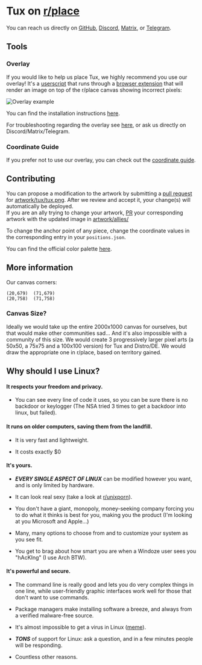 # Tux on [r/place](https://www.reddit.com/r/place/?cx=36&cy=736&px=12)

You can reach us directly on [GitHub](https://github.com/r-PlaceTux/place_tux/issues/new/choose), [Discord](https://discord.gg/cYB7GjWNp8), [Matrix](https://matrix.to/#/#placetux:matrix.org), or [Telegram](https://t.me/+ykZ9LXrdFJZkNzRh).

## Tools

### Overlay

If you would like to help us place Tux, we highly recommend you use our overlay! It's a [userscript](https://wikipedia.org/wiki/Userscript) that runs through a [browser extension](https://en.wikipedia.org/wiki/Browser_extension) that will render an image on top of the r/place canvas showing incorrect pixels:

![Overlay example](https://raw.githubusercontent.com/r-PlaceTux/place_tux/main/overlay/example.png)

You can find the installation instructions [here](https://github.com/r-PlaceTux/place_tux/tree/main/overlay#installation).

For troubleshooting regarding the overlay see [here](https://github.com/r-PlaceTux/place_tux/tree/main/overlay#troublshooting), or ask us directly on Discord/Matrix/Telegram.

### Coordinate Guide

If you prefer not to use our overlay, you can check out the [coordinate guide](https://github.com/r-PlaceTux/place_tux/tree/main/overlay#coordinate-guide).

## Contributing

You can propose a modification to the artwork by submitting a [pull request](https://github.com/r-PlaceTux/place_tux/compare) for [artwork/tux/tux.png](https://github.com/r-PlaceTux/place_tux/blob/main/artwork/tux/tux.png). After we review and accept it, your change(s) will automatically be deployed.\
If you are an ally trying to change your artwork, [PR](https://github.com/r-PlaceTux/place_tux/compare) your corresponding artwork with the updated image in [artwork/allies/](https://github.com/r-PlaceTux/place_tux/tree/main/artwork/allies)

To change the anchor point of any piece, change the coordinate values in the corresponding entry in your `positions.json`.

You can find the official color palette [here](https://github.com/r-PlaceTux/place_tux/tree/main/overlay#color-palette).

## More information

Our canvas corners:

```
(20,679)  (71,679)
(20,758)  (71,758)
```
### Canvas Size?

Ideally we would take up the entire 2000x1000 canvas for ourselves, but that would make other communities sad... And it's also impossible with a community of this size. We would create 3 progressively larger pixel arts (a 50x50, a 75x75 and a 100x100 version) for Tux and Distro/DE. We would draw the appropriate one in r/place, based on territory gained.

## Why should I use Linux?

#### It respects your freedom and privacy.

- You can see every line of code it uses, so you can be sure there is no backdoor or keylogger (The NSA tried 3 times to get a backdoor into linux, but failed).

#### It runs on older computers, saving them from the landfill.

- It is very fast and lightweight.

- It costs exactly $0

#### It's yours.

- **_EVERY SINGLE ASPECT OF LINUX_** can be modified however you want, and is only limited by hardware.

- It can look real sexy (take a look at [r/unixporn](https://reddit.com/r/unixporn/)).

- You don't have a giant, monopoly, money-seeking company forcing you to do what it thinks is best for you, making you the product (I'm looking at you Microsoft and Apple...)

- Many, many options to choose from and to customize your system as you see fit.

- You get to brag about how smart you are when a Windoze user sees you "hAcKIng" (I use Arch BTW).

#### It's powerful and secure.

- The command line is really good and lets you do very complex things in one line, while user-friendly graphic interfaces work well for those that don't want to use commands.

- Package managers make installing software a breeze, and always from a verified malware-free source.

- It's almost impossible to get a virus in Linux ([meme](https://twitter.com/pr0grammerhum0r/status/1252341297479741442)).

- **_TONS_** of support for Linux: ask a question, and in a few minutes people will be responding.

- Countless other reasons.
